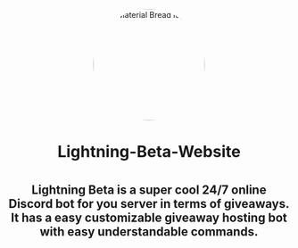  <p align="center">
  <img width="200" style="border-radius: 200px" src="https://cdn.discordapp.com/attachments/922727960920870912/929652536640679966/lightning-bolt-25648715.jpg" alt="Material Bread logo">
</p>

<h1 align="center">Lightning-Beta-Website<h1>
<h2 align="center">Lightning Beta is a super cool 24/7 online Discord bot for you server in terms of giveaways. It has a easy customizable giveaway hosting bot with easy understandable commands.<h2>
